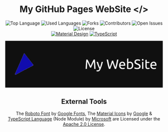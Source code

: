 <h1 align="center">My GitHub Pages WebSite &lt;/&gt;</h1>

<p align="center">
  <img src="https://img.shields.io/github/languages/top/caiodsa-lab/caiodsa-lab.github.io?style=for-the-badge" alt="Top Language">
  <img src="https://img.shields.io/github/languages/count/caiodsa-lab/caiodsa-lab.github.io?style=for-the-badge" alt="Used Languages">
  <img src="https://img.shields.io/github/forks/caiodsa-lab/caiodsa-lab.github.io?style=for-the-badge" alt="Forks">
  <img src="https://img.shields.io/github/contributors/caiodsa-lab/caiodsa-lab.github.io?style=for-the-badge" alt="Contributors">
  <img src="https://img.shields.io/github/issues-raw/caiodsa-lab/caiodsa-lab.github.io?style=for-the-badge" alt="Open Issues">
  <img src="https://img.shields.io/github/license/caiodsa-lab/caiodsa-lab.github.io?style=for-the-badge"" alt="License">
  <br>
  <a href="https://material.io"><img src="https://img.shields.io/badge/Powered%20By-Material%20Design-blue?style=for-the-badge&logo=material-design" alt="Material Design"></a>
  <a href="https://www.typescriptlang.org"><img src="https://img.shields.io/badge/Powered%20By-TypeScript-blue?style=for-the-badge&logo=typescript" alt="TypeScript"></a>
</p>

<img src="design/images/banner.jpg" alt="Banner">

<h2 align="center">External Tools</h2>
                                                                                                                       
<p align="center">The <a href="https://github.com/googlefonts/roboto">Roboto Font</a> by <a href="https://github.com/googlefonts/">Google Fonts</a>, The <a href="https://github.com/google/material-design-icons">Material Icons</a> by <a href="https://github.com/google/">Google</a> &
<a href="https://github.com/microsoft/TypeScript/">TypeScript Language</a> (Node Module) by <a href="https://github.com/microsoft/">Microsoft</a> are Licensed under the <a href="http://www.apache.org/licenses/LICENSE-2.0">Apache 2.0 License</a>.</p>
